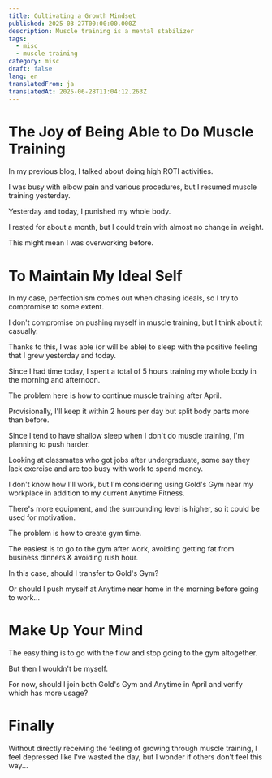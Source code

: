 ```yaml
---
title: Cultivating a Growth Mindset
published: 2025-03-27T00:00:00.000Z
description: Muscle training is a mental stabilizer
tags:
  - misc
  - muscle training
category: misc
draft: false
lang: en
translatedFrom: ja
translatedAt: 2025-06-28T11:04:12.263Z
---
```


# The Joy of Being Able to Do Muscle Training

In my previous blog, I talked about doing high ROTI activities.

I was busy with elbow pain and various procedures, but I resumed muscle training yesterday.

Yesterday and today, I punished my whole body.

I rested for about a month, but I could train with almost no change in weight.

This might mean I was overworking before.


# To Maintain My Ideal Self

In my case, perfectionism comes out when chasing ideals, so I try to compromise to some extent.

I don't compromise on pushing myself in muscle training, but I think about it casually.

Thanks to this, I was able (or will be able) to sleep with the positive feeling that I grew yesterday and today.

Since I had time today, I spent a total of 5 hours training my whole body in the morning and afternoon.

The problem here is how to continue muscle training after April.

Provisionally, I'll keep it within 2 hours per day but split body parts more than before.

Since I tend to have shallow sleep when I don't do muscle training, I'm planning to push harder.

Looking at classmates who got jobs after undergraduate, some say they lack exercise and are too busy with work to spend money.

I don't know how I'll work, but I'm considering using Gold's Gym near my workplace in addition to my current Anytime Fitness.

There's more equipment, and the surrounding level is higher, so it could be used for motivation.

The problem is how to create gym time.

The easiest is to go to the gym after work, avoiding getting fat from business dinners & avoiding rush hour.

In this case, should I transfer to Gold's Gym?

Or should I push myself at Anytime near home in the morning before going to work...


# Make Up Your Mind

The easy thing is to go with the flow and stop going to the gym altogether.

But then I wouldn't be myself.

For now, should I join both Gold's Gym and Anytime in April and verify which has more usage?


# Finally

Without directly receiving the feeling of growing through muscle training, I feel depressed like I've wasted the day, but I wonder if others don't feel this way...
